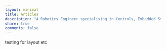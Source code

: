 ```yaml
---
layout: minimal
title: Articles
description: "A Robotics Engineer specialising in Controls, Embedded Systems, and Human-Robot Interactions"
share: true
comments: false
---
```


testing for layout etc

